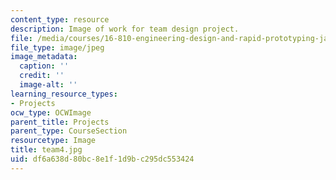 ```yaml
---
content_type: resource
description: Image of work for team design project.
file: /media/courses/16-810-engineering-design-and-rapid-prototyping-january-iap-2005/df6a638d80bc8e1f1d9bc295dc553424_team4.jpg
file_type: image/jpeg
image_metadata:
  caption: ''
  credit: ''
  image-alt: ''
learning_resource_types:
- Projects
ocw_type: OCWImage
parent_title: Projects
parent_type: CourseSection
resourcetype: Image
title: team4.jpg
uid: df6a638d-80bc-8e1f-1d9b-c295dc553424
---
```

